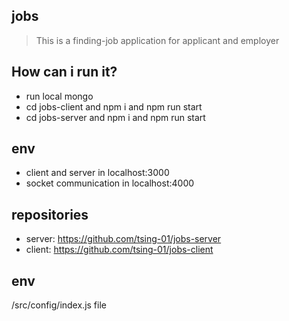 ## jobs
> This is a finding-job application for applicant and employer

## How can i run it?
* run local mongo
* cd jobs-client and npm i and npm run start
* cd jobs-server and npm i and npm run start

## env
* client and server in localhost:3000
* socket communication in localhost:4000

## repositories
* server: https://github.com/tsing-01/jobs-server
* client: https://github.com/tsing-01/jobs-client

## env
/src/config/index.js file